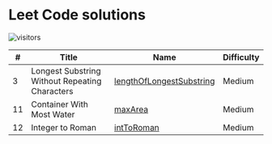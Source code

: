 # Leet Code solutions

![visitors](https://visitor-badge.laobi.icu/badge?page_id=compmonk.LeetCode)

|  #  |       Title         | Name    | Difficulty |
| --- | ------------------- | ------- | ---- |
| 3 | Longest Substring Without Repeating Characters |[lengthOfLongestSubstring](https://github.com/compmonk/LeetCode/tree/master/lengthOfLongestSubstring)| Medium |
| 11 | Container With Most Water |[maxArea](https://github.com/compmonk/LeetCode/tree/master/maxArea)| Medium |
| 12 | Integer to Roman |[intToRoman](https://github.com/compmonk/LeetCode/tree/master/intToRoman)| Medium |

